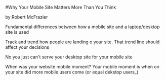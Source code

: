#Why Your Mobile Site Matters More Than You Think

by Robert McFrazier

Fundamental differences between how a mobile site and a laptop/desktop site is used

Track and trend how people are landing o your site.
That trend line should affect your decisions

No you just can't serve your desktop site for your mobile site

When was your website mobile moment?
Your mobile moment is when on your site did more mobile users come (or equal dekstop users_)